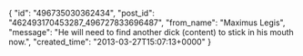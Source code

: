  {
   "id": "496735030362434",
   "post_id": "462493170453287_496727833696487",
   "from_name": "Maximus Legis",
   "message": "He will need to find another dick (content) to stick in his mouth now.",
   "created_time": "2013-03-27T15:07:13+0000"
 }
